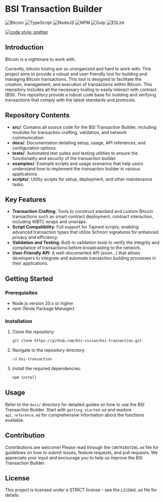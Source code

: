 # BSI Transaction Builder

![Bitcoin](https://img.shields.io/badge/Bitcoin-000?style=for-the-badge&logo=bitcoin&logoColor=white)
![TypeScript](https://img.shields.io/badge/TypeScript-007ACC?style=for-the-badge&logo=typescript&logoColor=white)
![NodeJS](https://img.shields.io/badge/Node%20js-339933?style=for-the-badge&logo=nodedotjs&logoColor=white)
![NPM](https://img.shields.io/badge/npm-CB3837?style=for-the-badge&logo=npm&logoColor=white)
![Gulp](https://img.shields.io/badge/GULP-%23CF4647.svg?style=for-the-badge&logo=gulp&logoColor=white)
![ESLint](https://img.shields.io/badge/ESLint-4B3263?style=for-the-badge&logo=eslint&logoColor=white)

[![code style: prettier](https://img.shields.io/badge/code_style-prettier-ff69b4.svg?style=flat-square)](https://github.com/prettier/prettier)

## Introduction

Bitcoin is a nightmare to work with.

Currently, bitcoin tooling are so unorganized and hard to work with. This project aims to provide a robust and
user-friendly tool for building and managing Bitcoin transactions. This tool is designed to facilitate the creation,
management, and
execution of transactions within Bitcoin. This repository includes all the necessary tooling to easily interact with
contract (BSI). This repository provide a robust code base for building and verifying transactions that comply with the
latest standards and protocols.

## Repository Contents

- **src/**: Contains all source code for the BSI Transaction Builder, including modules for transaction crafting,
  validation, and network communication.
- **docs/**: Documentation detailing setup, usage, API references, and configuration options.
- **tests/**: Automated test suites and testing utilities to ensure the functionality and security of the transaction
  builder.
- **examples/**: Example scripts and usage scenarios that help users understand how to implement the transaction builder
  in various applications.
- **scripts/**: Utility scripts for setup, deployment, and other maintenance tasks.

## Key Features

- **Transaction Crafting**: Tools to construct standard and custom Bitcoin transactions such as smart contract
  deployment, contract interaction, including WBTC wraps and
  unwraps.
- **Script Compatibility**: Full support for Taproot scripts, enabling advanced transaction types that utilize Schnorr
  signatures for enhanced privacy and efficiency.
- **Validation and Testing**: Built-in validation tools to verify the integrity and compliance of transactions before
  broadcasting to the network.
- **User-Friendly API**: A well-documented API (soon...) that allows developers to integrate and automate transaction
  building
  processes in their applications.

## Getting Started

### Prerequisites

- Node.js version 20.x or higher
- npm (Node Package Manager)

### Installation

1. Clone the repository:
   ```bash
   git clone https://github.com/btc-vision/bsi-transaction.git
   ```
2. Navigate to the repository directory:
   ```bash
   cd bsi-transaction
   ```
3. Install the required dependencies:
   ```bash
   npm install
   ```

## Usage

Refer to the `docs/` directory for detailed guides on how to use the BSI Transaction Builder. Start
with `getting_started.md` and explore `api_reference.md` for comprehensive information about the functions available.

## Contribution

Contributions are welcome! Please read through the `CONTRIBUTING.md` file for guidelines on how to submit issues,
feature requests, and pull requests. We appreciate your input and encourage you to help us improve the BSI Transaction
Builder.

## License

This project is licensed under a STRICT license - see the `LICENSE.md` file for details.
